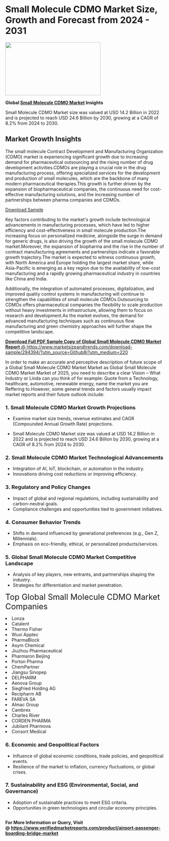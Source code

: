 <H1>Small Molecule CDMO Market Size, Growth and Forecast from 2024 - 2031</H1><img class="aligncenter size-medium wp-image-584254" src="https://thirdeyenews.in/wp-content/uploads/2024/09/Global-Market-Research-300x168.jpeg" alt="" width="300" height="168" /><p><strong>Global&nbsp;<a href="https://www.marketsizeandtrends.com/download-sample/294394/?utm_source=Github8j?utm_medium=220">Small Molecule CDMO Market</a> Insights</strong></p><p>Small Molecule CDMO Market size was valued at USD 14.2 Billion in 2022 and is projected to reach USD 24.6 Billion by 2030, growing at a CAGR of 8.2% from 2024 to 2030.</p><p><h2>Market Growth Insights</h2> <p>The small molecule Contract Development and Manufacturing Organization (CDMO) market is experiencing significant growth due to increasing demand for pharmaceutical outsourcing and the rising number of drug development activities.CDMOs are playing a crucial role in the drug manufacturing process, offering specialized services for the development and production of small molecules, which are the backbone of many modern pharmaceutical therapies.This growth is further driven by the expansion of biopharmaceutical companies, the continuous need for cost-effective manufacturing solutions, and the increasing number of partnerships between pharma companies and CDMOs.</p> <p><a href="#">Download Sample</a></p> <p>Key factors contributing to the market's growth include technological advancements in manufacturing processes, which have led to higher efficiency and cost-effectiveness in small molecule production.The increasing focus on personalized medicine, alongside the surge in demand for generic drugs, is also driving the growth of the small molecule CDMO market.Moreover, the expansion of biopharma and the rise in the number of contract manufacturing agreements and partnerships indicate a favorable growth trajectory.The market is expected to witness continuous growth, with North America and Europe holding the largest market share, while Asia-Pacific is emerging as a key region due to the availability of low-cost manufacturing and a rapidly growing pharmaceutical industry in countries like China and India.</p> <p>Additionally, the integration of automated processes, digitalization, and improved quality control systems in manufacturing will continue to strengthen the capabilities of small molecule CDMOs.Outsourcing to CDMOs offers pharmaceutical companies the flexibility to scale production without heavy investments in infrastructure, allowing them to focus on research and development.As the market evolves, the demand for advanced manufacturing techniques such as continuous flow manufacturing and green chemistry approaches will further shape the competitive landscape.</p> <p><a href="#"></p><p><span class=""><strong>Download Full PDF Sample Copy of Global Small Molecule CDMO Market Report</strong> @ <a href="https://www.marketsizeandtrends.com/download-sample/294394/?utm_source=Github8j?utm_medium=220" target="_blank">https://www.marketsizeandtrends.com/download-sample/294394/?utm_source=Github8j?utm_medium=220</a></span></p><p>In order to make an accurate and perceptive description of future scope of a Global&nbsp;Small Molecule CDMO Market Market as Global&nbsp;Small Molecule CDMO Market Market of 2025, you need to describe a clear Vision &ndash; What Industry or Linda can you think of for example: Quote from a Technology, healthcare, automotive, renewable energy, name the market you are Reffering to.However, some general trends and factors usually impact market reports and their future outlook include:</p><h3>1.&nbsp;<strong>Small Molecule CDMO Market Growth Projections</strong></h3><ul><li>Examine market size trends, revenue estimates and CAGR (Compounded Annual Growth Rate) projections.</li><li><p>Small Molecule CDMO Market size was valued at USD 14.2 Billion in 2022 and is projected to reach USD 24.6 Billion by 2030, growing at a CAGR of 8.2% from 2024 to 2030.</p></li></ul><h3>2.&nbsp;<strong>Small Molecule CDMO Market Technological Advancements</strong></h3><ul><li>Integration of AI, IoT, blockchain, or automation in the industry.</li><li>Innovations driving cost reductions or improving efficiency.</li></ul><h3>3.&nbsp;<strong>Regulatory and Policy Changes</strong></h3><ul><li>Impact of global and regional regulations, including sustainability and carbon-neutral goals.</li><li>Compliance challenges and opportunities tied to government initiatives.</li></ul><h3>4.&nbsp;<strong>Consumer Behavior Trends</strong></h3><ul><li>Shifts in demand influenced by generational preferences (e.g., Gen Z, Millennials).</li><li>Emphasis on eco-friendly, ethical, or personalized products/services.</li></ul><h3>5.&nbsp;<strong>Global Small Molecule CDMO Market Competitive Landscape</strong></h3><ul><li>Analysis of key players, new entrants, and partnerships shaping the industry.</li><li>Strategies for differentiation and market penetration.</li></ul><p data-pm-slice="1 1 []"><span style="color: inherit; font-family: inherit; font-size: 25px;">Top Global Small Molecule CDMO Market Companies</span></p><div class="" data-test-id=""><p><li>Lonza</li><li> Catalent</li><li> Thermo Fisher</li><li> Wuxi Apptec</li><li> PharmaBlock</li><li> Asym Chemical</li><li> Jiuzhou Pharmaceutical</li><li> Pharmaron Beijing</li><li> Porton Pharma</li><li> ChemPartner</li><li> Jiangsu Sinopep</li><li> DELPHARM</li><li> Aenova Group</li><li> Siegfried Holding AG</li><li> Recipharm AB</li><li> FAREVA SA</li><li> Almac Group</li><li> Cambrex</li><li> Charles River</li><li> CORDEN PHARMA</li><li> Jubilant Pharmova</li><li> Consort Medical</li></p></div><h3>6.&nbsp;<strong>Economic and Geopolitical Factors</strong></h3><ul><li>Influence of global economic conditions, trade policies, and geopolitical events.</li><li>Resilience of the market to inflation, currency fluctuations, or global crises.</li></ul><h3>7.&nbsp;<strong>Sustainability and ESG (Environmental, Social, and Governance)</strong></h3><ul><li>Adoption of sustainable practices to meet ESG criteria.</li><li>Opportunities in green technologies and circular economy principles.</li></ul><h2><strong style="font-size: 14px;">For More Information or Query, Visit @&nbsp;</strong><a style="background-color: #ffffff; font-size: 14px;" href="https://www.marketsizeandtrends.com/report/small-molecule-cdmo-market/" target="_blank">https://www.verifiedmarketreports.com/product/airport-passenger-boarding-bridge-market</a></h2>